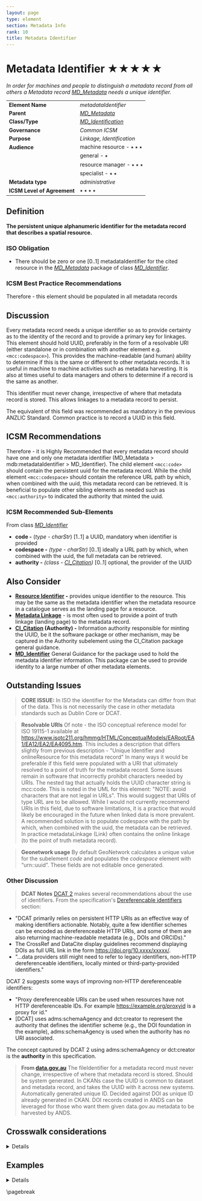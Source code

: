 ```yaml
---
layout: page
type: element
section: Metadata Info
rank: 10
title: Metadata Identifier
---
```

# Metadata Identifier ★★★★★

*In order for machines and people to distinguish a metadata record from all others a Metadata record [MD_Metadata](./class-MD_Metadata) needs a unique identifier.*

| | |
| --- | --- |
| **Element Name** | *metadataIdentifier* |
| **Parent** | *[MD_Metadata](./class-MD_Metadata)* |
| **Class/Type** | *[MD_Identification](./class-MD_Identification)* |
| **Governance** | *Common ICSM* |
| **Purpose** | *Linkage, Identification* |
| **Audience** | machine resource - ⭑ ⭑ ⭑ |
| | general - ⭑ |
| | resource manager - ⭑ ⭑ ⭑ |
| | specialist - ⭑ ⭑ |
| **Metadata type** | *administrative* |
| **ICSM Level of Agreement** | ⭑ ⭑ ⭑ ⭑ |

## Definition
**The persistent unique alphanumeric identifier for the metadata record that describes a spatial resource.**

### ISO Obligation

- There should be zero or one [0..1] metadataIdentifier for the cited resource in the *[MD_Metadata](./class-MD_Metadata)* package of class *[MD_Identifier](./class-MD_Identifier)*.

### ICSM Best Practice Recommendations

Therefore - this element should be populated in all metadata records


## Discussion
Every metadata record needs a unique identifier so as to provide certainty as to the identity of the record and to provide a primary key for linkages. This element should hold UUID, preferably in the form of a resolvable URI (either standalone or in combination with another element e.g. `<mcc:codespace>`). This provides the machine-readable (and human) ability to determine if this is the same or different to other metadata records. It is useful in machine to machine activities such as metadata harvesting. It is also at times useful to data managers and others to determine if a record is the same as another.

This identifier must never change, irrespective of where that metadata record is stored. This allows linkages to a metadata record to persist.

The equivalent of this field was recommended as mandatory in the previous ANZLIC Standard. Common practice is to record a UUID in this field.


## ICSM Recommendations

Therefore - it is Highly Recommended that every metadata record should have one and only one metadata identifier (MD_Metadata > mdb:metadataIdentifier > MD_Identifier). The child element `<mcc:code>` should contain the persistent uuid for the metadata record. While the child element `<mcc:codespace>` should contain the reference URL path by which, when combined with the uuid, this metadata record can be retrieved. It is beneficial to populate other sibling elements as needed such as `<mcc:authority>` to indicated the authority that minted the uuid.

### ICSM Recommended Sub-Elements
From class *[MD_Identifier](./class-MD_Identifier)* 

- **code -** (*type - charStr*) [1..1] a UUID, mandatory when identifier is provided
- **codespace -** *(type - charStr)* [0..1] ideally a URL path by which, when combined with the uuid, the full metadata can be retrieved.
- **authority -** *(class - [CI_Citation](./class-CI_Citation))* [0..1] optional, the provider of the UUID

## Also Consider
- **[Resource Identifier](./ResourceIdentifier) -** provides unique identifier to the resource. This may be the same as the metadata identifier when the metadata resource in a catalogue serves as the landing page for a resource.
- **[Metadata Linkage](./MetadataLinkage)** - is most often used to provide a point of truth linkage (landing page) to the metadata record.
- **[CI_Citation](./class-CI_Citation) (Authority) -** Information authority responsible for minting the UUID, be it the software package or other mechanism, may be captured in the Authority subelement using the CI_Citation package general guidance.
- **[MD_Identifier](./class-MD_Identifier)** General Guidance for the package used to hold the metadata identifier information. This package can be used to provide identity to a large number of other metadata elements.

## Outstanding Issues

> **CORE ISSUE:**
In ISO the identifier for the Metadata can differ from that of the data. This is not necessarily the case in other metadata standards such as Dublin Core or DCAT.

> **Resolvable URIs**
Of note - the ISO conceptual reference model for ISO 19115-1 available at https://www.isotc211.org/hmmg/HTML/ConceptualModels/EARoot/EA1/EA12/EA2/EA4095.htm.
This includes a description that differs slightly from previous description - "Unique Identifier and onlineResource for this metadata record" In many ways it would be preferable if this field were populated with a URI that ultimately resolved to a point of truth for the metadata record. Some issues remain in software that incorrectly prohibit characters needed by URIs.
The nested tag that actually holds the UUID character string is mcc:code. This is noted in the UML for this element: "NOTE: avoid characters that are not legal in URLs". This would suggest that URIs of type URL are to be allowed. While I would not currently recommend URIs in this field, due to software limitations, it is a practice that would likely be encouraged in the future when linked data is more prevalent. A recommended solution is to populate codespace with the path by which, when combined with the uuid, the metadata can be retrieved.
In practice metadataLinkage (Link) often contains the online linkage (to the point of truth metadata record).

> **Geonetwork usage**
 By default GeoNetwork calculates a unique value for the subelement *code* and populates the *codespace* element with “urn::uuid”. These fields are not editable once generated.

### Other Discussion

> **DCAT Notes**
[DCAT 2](https://www.w3.org/TR/vocab-dcat-2/) makes several recommendations about the use of identifiers. From the specification's [Dereferencable identifiers](https://www.w3.org/TR/vocab-dcat-2/#dereferenceable-identifiers) section:

* "DCAT primarily relies on persistent HTTP URIs as an effective way of making identifiers actionable. Notably, quite a few identifier schemes can be encoded as dereferenceable HTTP URIs, and some of them are also returning machine-readable metadata (e.g., DOIs and ORCIDs)."
* The CrossRef and DataCite display guidelines recommend displaying DOIs as full URL link in the form https://doi.org/10.xxxx/xxxxx/.
* "...data providers still might need to refer to legacy identifiers, non-HTTP dereferenceable identifiers, locally minted or third-party-provided identifiers."

DCAT 2 suggests some ways of improving non-HTTP dereferenceable identifiers:

* "Proxy dereferenceable URIs can be used when resources have not HTTP dereferenceable IDs. For example https://example.org/proxyid is a proxy for id."
* [DCAT] uses adms:schemaAgency and dct:creator to represent the authority that defines the identifier scheme (e.g., the DOI foundation in the example), adms:schemaAgency is used when the authority has no URI associated.

The concept captured by DCAT 2 using adms:schemaAgency or dct:creator is the **authority** in this specification.

> **From [data.gov.au](http://data.gov.au)**
The fileIdentifier for a metadata record must never change, irrespective of where that metadata record is stored. Should be system generated. In CKANs case the UUID is common to dataset and metadata record, and takes the UUID with it across new systems.
Automatically generated unique ID. Decided against DOI as unique ID already generated in CKAN. DOI records created in ANDS can be leveraged for those who want them given data.gov.au metadata to be harvested by ANDS.

## Crosswalk considerations

<details>

### ISO19139
In iso19115-1 Data type `CI_ResponsibleParty` (iso19115:2004) changed to type `CI_Responsibility` such as in `MD_Metadata.contact`, `MD_DataIdentification.pointOfContact`, or `CI_Citation.citedResponsibleParty`

### Dublin core / CKAN / data.gov.au
Maps to `metadata URI`

### DCAT
Maps to `dct:identifier` or `adms:identifier`. From DCAT 2: "The property adms:identifier can express other locally minted identifiers or external identifiers, like DOI, ELI, arΧiv for creative works and ORCID, VIAF, ISNI for actors such as authors and publishers, as long as the identifiers are globally unique and stable." and "adms:schemaAgency is used when the authority has no URI associated."

### RIF-CS
Maps to `Key Identifier`

</details>

## Examples

<details>

### Other
#### data.gov.au

http://data.gov.au/dataset/559708e5-480e-4f94-8429-c49571e82761

### XML

```
<mdb:MD_Metadata>
....
   <mdb:metadataIdentifier>
   <mcc:MD_Identifier>
     <mcc:code>
      <gco:CharacterString>
      314eb989-3771-4c24-a399-d22631973279
      </gco:CharacterString>
     </mcc:code>
     <mcc:codeSpace>
      <gco:CharacterString>
      https://geodata.nz/geonetwork/srv/metadata/
      </gco:CharacterString>
     </mcc:codeSpace>
   </mcc:MD_Identifier>
 </mdb:metadataIdentifier>
....
</mdb:MD_Metadata>
```

\pagebreak

### UML diagrams

Recommended elements highlighted in yellow

![MDIdentifier](../images/MetadataIdentifier.png)

</details>

\pagebreak

